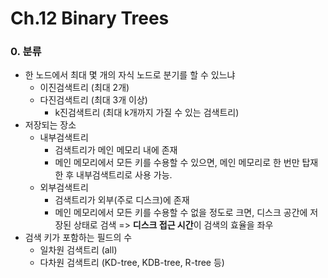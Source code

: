# Ch.12 Binary Trees

### 0. 분류

- 한 노드에서 최대 몇 개의 자식 노드로 분기를 할 수 있느냐
  - 이진검색트리 (최대 2개)
  - 다진검색트리 (최대 3개 이상)
    - k진검색트리 (최대 k개까지 가질 수 있는 검색트리)
- 저장되는 장소
  - 내부검색트리
    - 검색트리가 메인 메모리 내에 존재 
    - 메인 메모리에서 모든 키를 수용할 수 있으면, 
      메인 메모리로 한 번만 탑재한 후 내부검색트리로 사용 가능.
  - 외부검색트리
    - 검색트리가 외부(주로 디스크)에 존재
    - 메인 메모리에서 모든 키를 수용할 수 없을 정도로 크면,
      디스크 공간에 저장된 상태로 검색
      => **디스크 접근 시간**이 검색의 효율을 좌우
- 검색 키가 포함하는 필드의 수
  - 일차원 검색트리 (all)
  - 다차원 검색트리 (KD-tree, KDB-tree, R-tree 등)